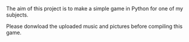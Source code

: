 The aim of this project is to make a simple game in Python for one of my subjects.

Please donwload the uploaded music and pictures before compiling this game. 
